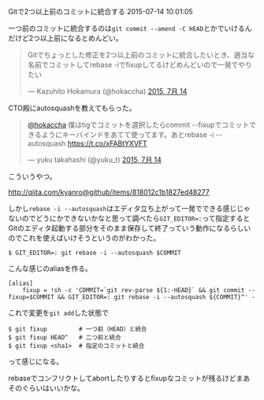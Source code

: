 Gitで2つ以上前のコミットに統合する
2015-07-14 10:01:05

一つ前のコミットに統合するのは`git commit --amend -C HEAD`とかでいけるんだけど2つ以上前になるとめんどい。

<blockquote class="twitter-tweet" lang="ja"><p lang="ja" dir="ltr">Gitでちょっとした修正を2つ以上前のコミットに統合したいとき、適当な名前でコミットしてrebase -iでfixupしてるけどめんどいので一発でやりたい</p>&mdash; Kazuhito Hokamura (@hokaccha) <a href="https://twitter.com/hokaccha/status/620851123566448640">2015, 7月 14</a></blockquote>

CTO殿にautosquashを教えてもらった。

<blockquote class="twitter-tweet" lang="ja"><p lang="ja" dir="ltr"><a href="https://twitter.com/hokaccha">@hokaccha</a> 僕はtigでコミットを選択したらcommit --fixupでコミットできるようにキーバインドをあてて使ってます。あとrebase -i --autosquash&#10;&#10;<a href="https://t.co/xFABtYXVFT">https://t.co/xFABtYXVFT</a></p>&mdash; yuku takahashi (@yuku_t) <a href="https://twitter.com/yuku_t/status/620860114975657984">2015, 7月 14</a></blockquote>

こういうやつ。

http://qiita.com/kyanro@github/items/818012c1b1827ed48277

しかし`rebase -i --autosquash`はエディタ立ち上がって一発でできる感じじゃないのでどうにかできないかなと思って調べたら`GIT_EDITOR=:`って指定するとGitのエディタ起動する部分をそのまま保存して終了っていう動作になるらしいのでこれを使えばいけそうというのがわかった。

```
$ GIT_EDITOR=: git rebase -i --autosquash $COMMIT
```

こんな感じのaliasを作る。

```
[alias]
	fixup = !sh -c 'COMMIT=`git rev-parse ${1:-HEAD}` && git commit --fixup=$COMMIT && GIT_EDITOR=: git rebase -i --autosquash ${COMMIT}^' -
```

これで変更を`git add`した状態で

```
$ git fixup         # 一つ前（HEAD）と統合
$ git fixup HEAD^   # 二つ前と統合
$ git fixup <sha1>  # 指定のコミットと統合
```

って感じになる。

rebaseでコンフリクトしてabortしたりするとfixupなコミットが残るけどまあそのぐらいはいいかな。

